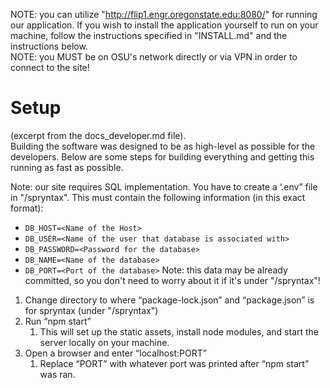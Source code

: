 NOTE: you can utilize "http://flip1.engr.oregonstate.edu:8080/" for running our application. If you wish to install the application yourself to run on your machine, follow the instructions specified in "INSTALL.md" and the instructions below.  
NOTE: you MUST be on OSU's network directly or via VPN in order to connect to the site!

# Setup
(excerpt from the docs_developer.md file).  
Building the software was designed to be as high-level as possible for the developers. Below are some steps for building everything and getting this running as fast as possible.    

Note: our site requires SQL implementation. You have to create a ‘.env” file in "/spryntax". This must contain the following information (in this exact format):  
- `DB_HOST=<Name of the Host>`  
- `DB_USER=<Name of the user that database is associated with>`  
- `DB_PASSWORD=<Password for the database>`  
- `DB_NAME=<Name of the database>`  
- `DB_PORT=<Port of the database>`
Note: this data may be already committed, so you don't need to worry about it if it's under "/spryntax"!

1. Change directory to where “package-lock.json” and “package.json” is for spryntax (under "/spryntax")
2. Run “npm start”  
   1. This will set up the static assets, install node modules, and start the server locally on your machine.  
3. Open a browser and enter “localhost:PORT”  
   1. Replace “PORT” with whatever port was printed after “npm start” was ran.